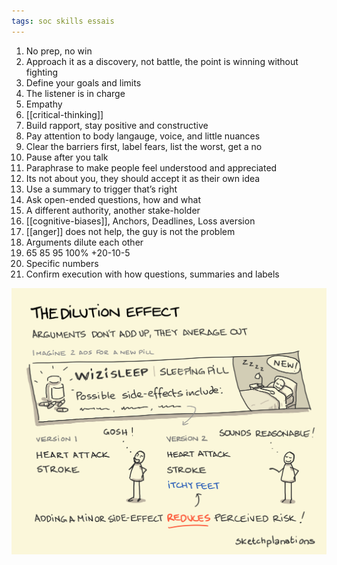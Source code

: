 ```yaml
---
tags: soc skills essais
---
```


1. No prep, no win
2. Approach it as a discovery, not battle, the point is winning without fighting
3. Define your goals and limits
4. The listener is in charge
5. Empathy
6. [[critical-thinking]]
7. Build rapport, stay positive and constructive
8. Pay attention to body langauge, voice, and little nuances
9. Clear the barriers first, label fears, list the worst, get a no
10. Pause after you talk
11. Paraphrase to make people feel understood and appreciated
12. Its not about you, they should accept it as their own idea
13. Use a summary to trigger that’s right
14. Ask open-ended questions, how and what
15. A different authority, another stake-holder
16. [[cognitive-biases]], Anchors, Deadlines, Loss aversion
17. [[anger]] does not help, the guy is not the problem
18. Arguments dilute each other
19. 65 85 95 100% +20-10-5
20. Specific numbers
21. Confirm execution with how questions, summaries and labels

![](/assets/static/img/arguments-dilute.png)
